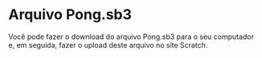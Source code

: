 # Arquivo Pong.sb3
Você pode fazer o download do arquivo Pong.sb3 para o seu computador e, em seguida, fazer o upload deste arquivo no site Scratch.
